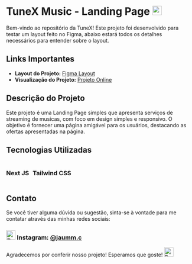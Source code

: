 # TuneX Music - Landing Page <img src="https://raw.githubusercontent.com/Tarikul-Islam-Anik/Animated-Fluent-Emojis/master/Emojis/Objects/Headphone.png" alt="Headphone" width="25" height="25" />

Bem-vindo ao repositório da TuneX! Este projeto foi desenvolvido para testar um layout feito no Figma, abaixo estará todos os detalhes necessários para entender sobre o layout.

## Links Importantes

- **Layout do Projeto:** [Figma Layout](https://www.figma.com/design/OnQDfYAzfL5WTUzALxnMgW/TuneX-(Project)?node-id=0-1&t=4zH0xKdnoVRAZxZz-1)
- **Visualização do Projeto:** [Projeto Online](https://tunex-phi.vercel.app/)

## Descrição do Projeto

Este projeto é uma Landing Page simples que apresenta serviços de streaming de musicas, com foco em design simples e responsivo. O objetivo é fornecer uma página amigável para os usuários, destacando as ofertas apresentadas na página.

## Tecnologias Utilizadas

<section style="display:flex; align-items:center; gap: 10px;">

### Next JS
### Tailwind CSS

</section>


## Contato

Se você tiver alguma dúvida ou sugestão, sinta-se à vontade para me contatar através das minhas redes sociais:

### <img src="https://raw.githubusercontent.com/Tarikul-Islam-Anik/Animated-Fluent-Emojis/master/Emojis/Hand%20gestures/Backhand%20Index%20Pointing%20Right.png" alt="Backhand Index Pointing Right" width="25" height="25" /> Instagram: [@jaumm.c](https://instagram.com/jaumm.c)

Agradecemos por conferir nosso projeto! Esperamos que goste! <img src="https://raw.githubusercontent.com/Tarikul-Islam-Anik/Animated-Fluent-Emojis/master/Emojis/Smilies/Beaming%20Face%20with%20Smiling%20Eyes.png" alt="Beaming Face with Smiling Eyes" width="25" height="25" />
